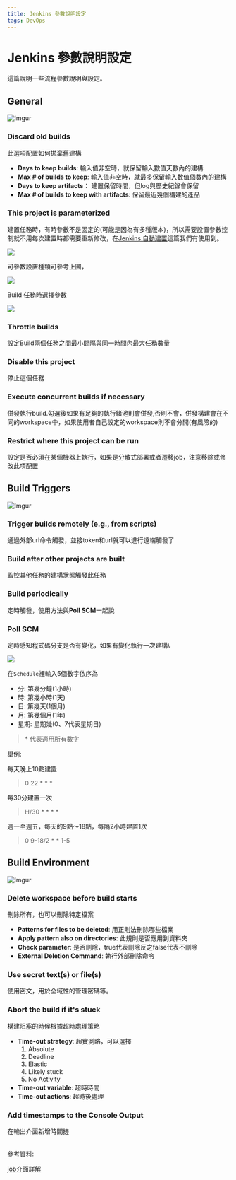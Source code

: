 ```yaml
---
title: Jenkins 參數說明設定
tags: DevOps
---
```


# Jenkins 參數說明設定

這篇說明一些流程參數說明與設定。

## General

![Imgur](https://i.imgur.com/gjHGGLA.png)

### Discard old builds

此選項配置如何拋棄舊建構

* **Days to keep builds**: 輸入值非空時，就保留輸入數值天數內的建構
* **Max # of builds to keep**: 輸入值非空時，就最多保留輸入數值個數內的建構
* **Days to keep artifacts**： 建置保留時間，但log與歷史紀錄會保留
* **Max # of builds to keep with artifacts**: 保留最近幾個構建的產品

### This project is parameterized

建置任務時，有時參數不是固定的(可能是因為有多種版本)，所以需要設置參數控制就不用每次建置時都需要重新修改，在[Jenkins 自動建置](<Jenkins 自動建置.md>)這篇我們有使用到。

![](https://i.imgur.com/JLdZAiL.png)

可參數設置種類可參考上圖，

![](https://i.imgur.com/hcm5GCe.png)

Build 任務時選擇參數

![](https://i.imgur.com/1DduGBU.png)

### Throttle builds

設定Build兩個任務之間最小間隔與同一時間內最大任務數量

### Disable this project

停止這個任務

### Execute concurrent builds if necessary

併發執行build.勾選後如果有足夠的執行緒池則會併發,否則不會，併發構建會在不同的workspace中，如果使用者自己設定的workspace則不會分開(有風險的)

### Restrict where this project can be run

設定是否必須在某個機器上執行，如果是分散式部署或者遷移job，注意移除或修改此項配置

## Build Triggers

![Imgur](https://i.imgur.com/zN15w6t.png)

### Trigger builds remotely (e.g., from scripts)

通過外部url命令觸發，並接token和url就可以進行遠端觸發了

### Build after other projects are built

監控其他任務的建構狀態觸發此任務

### Build periodically

定時觸發，使用方法與**Poll SCM**一起說

### Poll SCM

定時感知程式碼分支是否有變化，如果有變化執行一次建構\


![](https://i.imgur.com/JiTSjo4.png)

在`Schedule`裡輸入5個數字依序為

* 分: 第幾分鐘(1小時)
* 時: 第幾小時(1天)
* 日: 第幾天(1個月)
* 月: 第幾個月(1年)
* 星期: 星期幾(0、7代表星期日)

> \* 代表適用所有數字

舉例:

每天晚上10點建置

> 0 22 \* \* \*

每30分建置一次

> H/30 \* \* \* \*

週一至週五，每天的9點～18點，每隔2小時建置1次

> 0 9-18/2 \* \* 1-5

## Build Environment

![Imgur](https://i.imgur.com/SzPokmM.png)

### Delete workspace before build starts

刪除所有，也可以刪除特定檔案

* **Patterns for files to be deleted**: 用正則法刪除哪些檔案
* **Apply pattern also on directories**: 此規則是否應用到資料夾
* **Check parameter**: 是否刪除，true代表刪除反之false代表不刪除
* **External Deletion Command**: 執行外部刪除命令

### Use secret text(s) or file(s)

使用密文，用於全域性的管理密碼等。

### Abort the build if it's stuck

構建阻塞的時候根據超時處理策略

* **Time-out strategy**: 超實測略，可以選擇
  1. Absolute
  2. Deadline
  3. Elastic
  4. Likely stuck
  5. No Activity
* **Time-out variable**: 超時時間
* **Time-out actions**: 超時後處理

### Add timestamps to the Console Output

在輸出介面新增時間搓

\
參考資料:

[job介面詳解](https://www.796t.com/content/1546795810.html)
